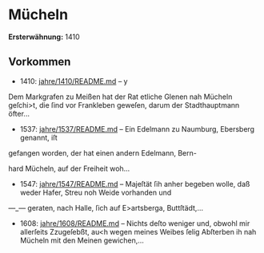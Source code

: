 # Mücheln

**Ersterwähnung:** 1410

## Vorkommen
- 1410: [jahre/1410/README.md](../jahre/1410/README.md) – y

Dem Markgrafen zu Meißen hat der Rat etliche
Glenen nah Mücheln geſchi>t, die ſind vor Frankleben
geweſen, darum der Stadthauptmann öfter...
- 1537: [jahre/1537/README.md](../jahre/1537/README.md) – Ein Edelmann zu Naumburg, Ebersberg genannt, iſt

gefangen worden, der hat einen andern Edelmann, Bern-


hard Mücheln, auf der Freiheit woh...
- 1547: [jahre/1547/README.md](../jahre/1547/README.md) – Majeſtät ſih anher begeben
wolle, daß weder Hafer, Streu noh Weide vorhanden und

—_— geraten, nach Halle, ſich auf E>artsberga, Buttſtädt,...
- 1608: [jahre/1608/README.md](../jahre/1608/README.md) – Nichts deſto weniger und, obwohl mir allerſeits
Zzugeſebßt, au<h wegen meines Weibes ſelig Abſterben ih
nah Mücheln mit den Meinen gewichen,...
